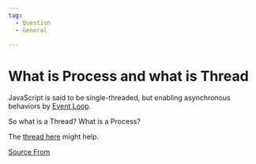 ```yaml
---
tag:
  - Question
  - General

---
```

  
# What is Process and what is Thread

JavaScript is said to be single-threaded, but enabling asynchronous behaviors by [Event Loop](https://bigfrontend.dev/question/Explain-Event-Loop-in-Browser-and-in-Nodejs).

So what is a Thread? What is a Process?

The [thread here](https://stackoverflow.com/questions/200469/what-is-the-difference-between-a-process-and-a-thread/19518207#19518207) might help.


[Source From](https://bigfrontend.dev/question/What-is-Process-and-what-is-Thread)

  